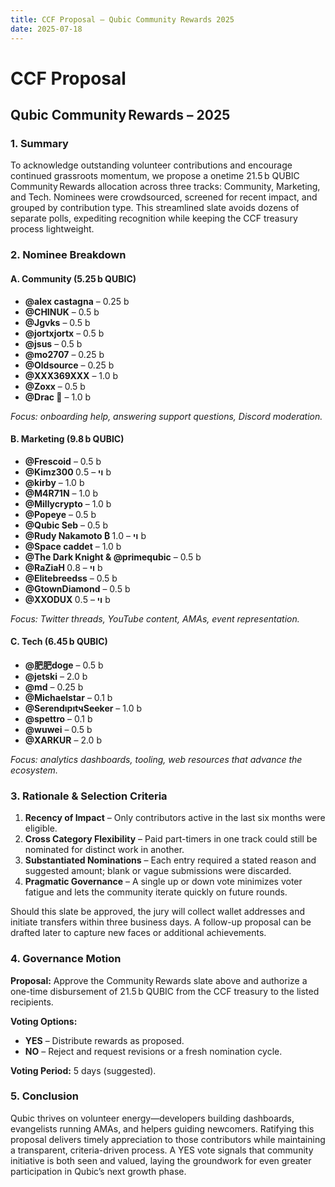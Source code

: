 ```yaml
---
title: CCF Proposal – Qubic Community Rewards 2025
date: 2025-07-18
---
```


# CCF Proposal  
## Qubic Community Rewards – 2025  

### 1. Summary  
To acknowledge outstanding volunteer contributions and encourage continued grassroots momentum, we propose a onetime 21.5 b QUBIC Community Rewards allocation across three tracks: Community, Marketing, and Tech. Nominees were crowdsourced, screened for recent impact, and grouped by contribution type. This streamlined slate avoids dozens of separate polls, expediting recognition while keeping the CCF treasury process lightweight.

### 2. Nominee Breakdown  

#### A. Community (5.25 b QUBIC)  
- **@alex castagna** – 0.25 b  
- **@CHINUK** – 0.5 b  
- **@Jgvks** – 0.5 b  
- **@jortxjortx** – 0.5 b  
- **@jsus** – 0.5 b  
- **@mo2707** – 0.25 b  
- **@Oldsource** – 0.25 b  
- **@XXX369XXX** – 1.0 b  
- **@Zoxx** – 0.5 b  
- **@Drac 🐲** – 1.0 b  

*Focus: onboarding help, answering support questions, Discord moderation.*

#### B. Marketing (9.8 b QUBIC)  
- **@Frescoid** – 0.5 b  
- **@Kimz300 ױ** – 0.5 b  
- **@kirby** – 1.0 b  
- **@M4R71N** – 1.0 b  
- **@Millycrypto** – 1.0 b  
- **@Popeye** – 0.5 b  
- **@Qubic Seb** – 0.5 b  
- **@Rudy Nakamoto ₿ ױ** – 1.0 b  
- **@Space caddet** – 1.0 b  
- **@The Dark Knight & @primequbic** – 0.5 b  
- **@RaZiaH ױ** – 0.8 b  
- **@Elitebreedss** – 0.5 b  
- **@GtownDiamond** – 0.5 b  
- **@XXODUX ױ** – 0.5 b  

*Focus: Twitter threads, YouTube content, AMAs, event representation.*

#### C. Tech (6.45 b QUBIC)  
- **@肥肥doge** – 0.5 b  
- **@jetski** – 2.0 b  
- **@md** – 0.25 b  
- **@Michaelstar** – 0.1 b  
- **@SerendıpıtчSeeker** – 1.0 b  
- **@spettro** – 0.1 b  
- **@wuwei** – 0.5 b  
- **@XARKUR** – 2.0 b  

*Focus: analytics dashboards, tooling, web resources that advance the ecosystem.*

### 3. Rationale & Selection Criteria  
1. **Recency of Impact** – Only contributors active in the last six months were eligible.  
2. **Cross Category Flexibility** – Paid part-timers in one track could still be nominated for distinct work in another.  
3. **Substantiated Nominations** – Each entry required a stated reason and suggested amount; blank or vague submissions were discarded.  
4. **Pragmatic Governance** – A single up or down vote minimizes voter fatigue and lets the community iterate quickly on future rounds.

Should this slate be approved, the jury will collect wallet addresses and initiate transfers within three business days. A follow-up proposal can be drafted later to capture new faces or additional achievements.

### 4. Governance Motion  
**Proposal:** Approve the Community Rewards slate above and authorize a one-time disbursement of 21.5 b QUBIC from the CCF treasury to the listed recipients.

**Voting Options:**  
- **YES** – Distribute rewards as proposed.  
- **NO** – Reject and request revisions or a fresh nomination cycle.

**Voting Period:** 5 days (suggested).

### 5. Conclusion  
Qubic thrives on volunteer energy—developers building dashboards, evangelists running AMAs, and helpers guiding newcomers. Ratifying this proposal delivers timely appreciation to those contributors while maintaining a transparent, criteria-driven process. A YES vote signals that community initiative is both seen and valued, laying the groundwork for even greater participation in Qubic’s next growth phase.
